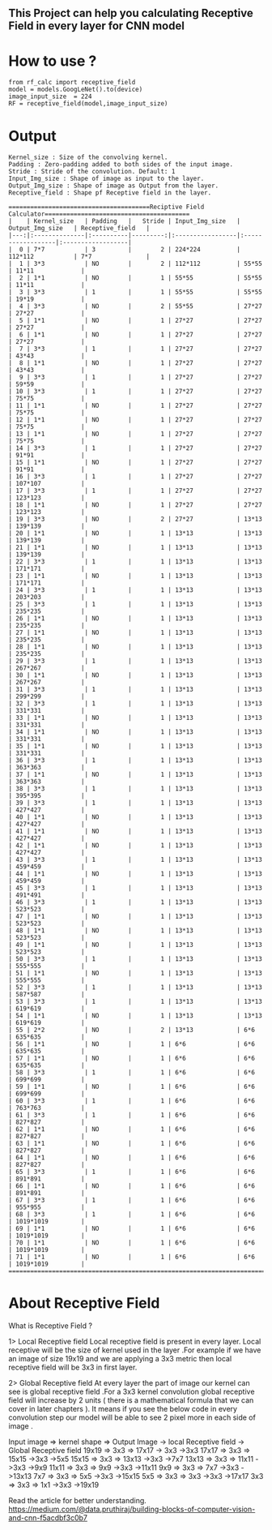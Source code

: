 ## This Project can help you calculating Receptive Field in every layer for CNN model ##

# How to use ?  
    from rf_calc import receptive_field 
    model = models.GoogLeNet().to(device)
    image_input_size  = 224
    RF = receptive_field(model,image_input_size)
    
# Output 
    Kernel_size : Size of the convolving kernel.
    Padding : Zero-padding added to both sides of the input image.
    Stride : Stride of the convolution. Default: 1
    Input_Img_size : Shape of image as input to the layer.
    Output_Img_size : Shape of image as Output from the layer.
    Receptive_field : Shape pf Receptive field in the layer.
    
    =======================================Reciptive Field Calculator========================================
    |    | Kernel_size   | Padding   |   Stride | Input_Img_size   | Output_Img_size   | Receptive_field   |
    |---:|:--------------|:----------|---------:|:-----------------|:------------------|:------------------|
    |  0 | 7*7           | 3         |        2 | 224*224          | 112*112           | 7*7               |
    |  1 | 3*3           | NO        |        2 | 112*112          | 55*55             | 11*11             |
    |  2 | 1*1           | NO        |        1 | 55*55            | 55*55             | 11*11             |
    |  3 | 3*3           | 1         |        1 | 55*55            | 55*55             | 19*19             |
    |  4 | 3*3           | NO        |        2 | 55*55            | 27*27             | 27*27             |
    |  5 | 1*1           | NO        |        1 | 27*27            | 27*27             | 27*27             |
    |  6 | 1*1           | NO        |        1 | 27*27            | 27*27             | 27*27             |
    |  7 | 3*3           | 1         |        1 | 27*27            | 27*27             | 43*43             |
    |  8 | 1*1           | NO        |        1 | 27*27            | 27*27             | 43*43             |
    |  9 | 3*3           | 1         |        1 | 27*27            | 27*27             | 59*59             |
    | 10 | 3*3           | 1         |        1 | 27*27            | 27*27             | 75*75             |
    | 11 | 1*1           | NO        |        1 | 27*27            | 27*27             | 75*75             |
    | 12 | 1*1           | NO        |        1 | 27*27            | 27*27             | 75*75             |
    | 13 | 1*1           | NO        |        1 | 27*27            | 27*27             | 75*75             |
    | 14 | 3*3           | 1         |        1 | 27*27            | 27*27             | 91*91             |
    | 15 | 1*1           | NO        |        1 | 27*27            | 27*27             | 91*91             |
    | 16 | 3*3           | 1         |        1 | 27*27            | 27*27             | 107*107           |
    | 17 | 3*3           | 1         |        1 | 27*27            | 27*27             | 123*123           |
    | 18 | 1*1           | NO        |        1 | 27*27            | 27*27             | 123*123           |
    | 19 | 3*3           | NO        |        2 | 27*27            | 13*13             | 139*139           |
    | 20 | 1*1           | NO        |        1 | 13*13            | 13*13             | 139*139           |
    | 21 | 1*1           | NO        |        1 | 13*13            | 13*13             | 139*139           |
    | 22 | 3*3           | 1         |        1 | 13*13            | 13*13             | 171*171           |
    | 23 | 1*1           | NO        |        1 | 13*13            | 13*13             | 171*171           |
    | 24 | 3*3           | 1         |        1 | 13*13            | 13*13             | 203*203           |
    | 25 | 3*3           | 1         |        1 | 13*13            | 13*13             | 235*235           |
    | 26 | 1*1           | NO        |        1 | 13*13            | 13*13             | 235*235           |
    | 27 | 1*1           | NO        |        1 | 13*13            | 13*13             | 235*235           |
    | 28 | 1*1           | NO        |        1 | 13*13            | 13*13             | 235*235           |
    | 29 | 3*3           | 1         |        1 | 13*13            | 13*13             | 267*267           |
    | 30 | 1*1           | NO        |        1 | 13*13            | 13*13             | 267*267           |
    | 31 | 3*3           | 1         |        1 | 13*13            | 13*13             | 299*299           |
    | 32 | 3*3           | 1         |        1 | 13*13            | 13*13             | 331*331           |
    | 33 | 1*1           | NO        |        1 | 13*13            | 13*13             | 331*331           |
    | 34 | 1*1           | NO        |        1 | 13*13            | 13*13             | 331*331           |
    | 35 | 1*1           | NO        |        1 | 13*13            | 13*13             | 331*331           |
    | 36 | 3*3           | 1         |        1 | 13*13            | 13*13             | 363*363           |
    | 37 | 1*1           | NO        |        1 | 13*13            | 13*13             | 363*363           |
    | 38 | 3*3           | 1         |        1 | 13*13            | 13*13             | 395*395           |
    | 39 | 3*3           | 1         |        1 | 13*13            | 13*13             | 427*427           |
    | 40 | 1*1           | NO        |        1 | 13*13            | 13*13             | 427*427           |
    | 41 | 1*1           | NO        |        1 | 13*13            | 13*13             | 427*427           |
    | 42 | 1*1           | NO        |        1 | 13*13            | 13*13             | 427*427           |
    | 43 | 3*3           | 1         |        1 | 13*13            | 13*13             | 459*459           |
    | 44 | 1*1           | NO        |        1 | 13*13            | 13*13             | 459*459           |
    | 45 | 3*3           | 1         |        1 | 13*13            | 13*13             | 491*491           |
    | 46 | 3*3           | 1         |        1 | 13*13            | 13*13             | 523*523           |
    | 47 | 1*1           | NO        |        1 | 13*13            | 13*13             | 523*523           |
    | 48 | 1*1           | NO        |        1 | 13*13            | 13*13             | 523*523           |
    | 49 | 1*1           | NO        |        1 | 13*13            | 13*13             | 523*523           |
    | 50 | 3*3           | 1         |        1 | 13*13            | 13*13             | 555*555           |
    | 51 | 1*1           | NO        |        1 | 13*13            | 13*13             | 555*555           |
    | 52 | 3*3           | 1         |        1 | 13*13            | 13*13             | 587*587           |
    | 53 | 3*3           | 1         |        1 | 13*13            | 13*13             | 619*619           |
    | 54 | 1*1           | NO        |        1 | 13*13            | 13*13             | 619*619           |
    | 55 | 2*2           | NO        |        2 | 13*13            | 6*6               | 635*635           |
    | 56 | 1*1           | NO        |        1 | 6*6              | 6*6               | 635*635           |
    | 57 | 1*1           | NO        |        1 | 6*6              | 6*6               | 635*635           |
    | 58 | 3*3           | 1         |        1 | 6*6              | 6*6               | 699*699           |
    | 59 | 1*1           | NO        |        1 | 6*6              | 6*6               | 699*699           |
    | 60 | 3*3           | 1         |        1 | 6*6              | 6*6               | 763*763           |
    | 61 | 3*3           | 1         |        1 | 6*6              | 6*6               | 827*827           |
    | 62 | 1*1           | NO        |        1 | 6*6              | 6*6               | 827*827           |
    | 63 | 1*1           | NO        |        1 | 6*6              | 6*6               | 827*827           |
    | 64 | 1*1           | NO        |        1 | 6*6              | 6*6               | 827*827           |
    | 65 | 3*3           | 1         |        1 | 6*6              | 6*6               | 891*891           |
    | 66 | 1*1           | NO        |        1 | 6*6              | 6*6               | 891*891           |
    | 67 | 3*3           | 1         |        1 | 6*6              | 6*6               | 955*955           |
    | 68 | 3*3           | 1         |        1 | 6*6              | 6*6               | 1019*1019         |
    | 69 | 1*1           | NO        |        1 | 6*6              | 6*6               | 1019*1019         |
    | 70 | 1*1           | NO        |        1 | 6*6              | 6*6               | 1019*1019         |
    | 71 | 1*1           | NO        |        1 | 6*6              | 6*6               | 1019*1019         |
    =========================================================================================================

# About Receptive Field

What is Receptive Field ?

1> Local Receptive field
Local receptive field is present in every layer. Local receptive will be the size of kernel used in the layer .For example if we have an image of size 19x19 and we are applying a 3x3 metric then local receptive field will be 3x3 in first layer.

2> Global Receptive field
At every layer the part of image our kernel can see is global receptive field .For a 3x3 kernel convolution global receptive field will increase by 2 units ( there is a mathematical formula that we can cover in later chapters ). It means if you see the below code in every convolution step our model will be able to see 2 pixel more in each side of image .


Input image  =>  kernel shape => Output Image -> local Receptive field -> Global Receptive field 
19x19 => 3x3 => 17x17 -> 3x3 ->3x3
17x17 => 3x3 => 15x15 ->3x3 ->5x5
15x15 => 3x3 => 13x13 ->3x3 ->7x7
13x13 => 3x3 => 11x11 ->3x3 ->9x9
11x11 => 3x3 => 9x9 ->3x3 ->11x11
9x9 => 3x3 => 7x7 ->3x3 ->13x13
7x7 => 3x3 => 5x5 ->3x3 ->15x15
5x5 => 3x3 => 3x3 ->3x3 ->17x17
3x3 => 3x3 => 1x1 ->3x3 ->19x19

Read the article for better understanding.
https://medium.com/@data.pruthiraj/building-blocks-of-computer-vision-and-cnn-f5acdbf3c0b7